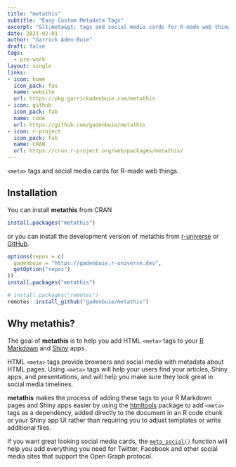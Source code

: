 ```yaml
---
title: "metathis"
subtitle: "Easy Custom Metadata Tags"
excerpt: "&lt;meta&gt; tags and social media cards for R-made web things."
date: 2021-02-01
author: "Garrick Aden-Buie"
draft: false
tags:
  - pre-work
layout: single
links:
- icon: home
  icon_pack: fas
  name: website
  url: https://pkg.garrickadenbuie.com/metathis
- icon: github
  icon_pack: fab
  name: code
  url: https://github.com/gadenbuie/metathis
- icon: r-project
  icon_pack: fab
  name: CRAN
  url: https://cran.r-project.org/web/packages/metathis/
---
```

<script src="{{< blogdown/postref >}}index_files/clipboard/clipboard.min.js"></script>
<link href="{{< blogdown/postref >}}index_files/xaringanExtra-clipboard/xaringanExtra-clipboard.css" rel="stylesheet" />
<script src="{{< blogdown/postref >}}index_files/xaringanExtra-clipboard/xaringanExtra-clipboard.js"></script>
<script>window.xaringanExtraClipboard(null, {"button":"Copy Code","success":"Copied!","error":"Press Ctrl+C to Copy"})</script>



<div class="f2 i lh-title custom-heading-font">
<code>&lt;meta&gt;</code> tags and social media cards for R-made web things.
</div>

## Installation

You can install **metathis** from CRAN

``` r
install.packages("metathis")
```

or you can install the development version of metathis from [r-universe](https://gadenbuie.r-universe.dev) or
[GitHub](https://github.com/gadenbuie/metathis).

``` r
options(repos = c(
  gadenbuie = "https://gadenbuie.r-universe.dev", 
  getOption("repos")
))
install.packages("metathis")

# install.packages("remotes")
remotes::install_github("gadenbuie/metathis")
```

## Why metathis?

The goal of **metathis** is to help you add HTML `<meta>` tags to your
[R Markdown](https://rmarkdown.rstudio.com) and
[Shiny](https://shiny.rstudio.com) apps.

HTML `<meta>` tags provide browsers and social media with metadata about
HTML pages. Using `<meta>` tags will help your users find your articles,
Shiny apps, and presentations, and will help you make sure they look
great in social media timelines.

**metathis** makes the process of adding these tags to your R Markdown
pages and Shiny apps easier by using the
[htmltools](https://github.com/rstudio/htmltools) package to add
`<meta>` tags as a dependency, added directly to the document in an R
code chunk or your Shiny app UI rather than requiring you to adjust
templates or write additional files.

If you want great looking social media cards, the
[`meta_social()`](http://pkg.garrickadenbuie.com/metathis/reference/meta_social.html)
function will help you add everything you need for Twitter, Facebook and
other social media sites that support the Open Graph protocol.
